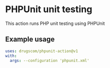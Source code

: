 # PHPUnit unit testing

This action runs PHP unit testing using PHPUnit

## Example usage

```yaml
uses: drugscom/phpunit-action@v1
with:
  args: --configuration 'phpunit.xml'
```
